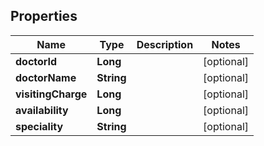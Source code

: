 

## Properties
Name | Type | Description | Notes
------------ | ------------- | ------------- | -------------
**doctorId** | **Long** |  |  [optional]
**doctorName** | **String** |  |  [optional]
**visitingCharge** | **Long** |  |  [optional]
**availability** | **Long** |  |  [optional]
**speciality** | **String** |  |  [optional]



